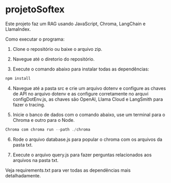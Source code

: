 # projetoSoftex

Este projeto faz um RAG usando JavaScript, Chroma, LangChain e LlamaIndex.

Como executar o programa:

1. Clone o repositório ou baixe o arquivo zip.

2. Navegue até o diretorio do repositório.

3. Execute o comando abaixo para instalar todas as dependências:

```javascript
npm install
```

4. Navegue até a pasta src e crie um arquivo dotenv e configure as chaves de API no arquivo dotenv e as configure corretamente no arquvi configDotEnv.js, as chaves são OpenAI, Llama Cloud e LangSmith para fazer o tracing. 

5. Inicie o banco de dados com o comando abaixo, use um terminal para o Chroma e outro para o Node.

```javascript
Chroma com chroma run --path ./chroma
```

6. Rode o arquivo database.js para popular o chroma com os arquivos da pasta txt.

7. Execute o arquivo query.js para fazer perguntas relacionados aos arquivos na pasta txt.

Veja requirements.txt para ver todas as dependências mais detalhadamente.